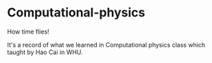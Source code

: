 # Computational-physics
How time flies!

It's a record of what we learned in Computational physics class which taught by Hao Cai in WHU.
